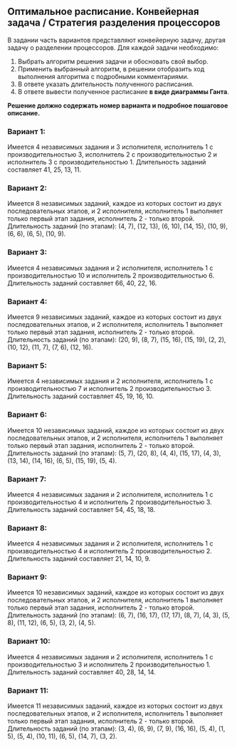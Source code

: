 ## Оптимальное расписание. Конвейерная задача / Стратегия разделения процессоров

В задании часть вариантов представляют конвейерную задачу, другая задачу о разделении процессоров. Для каждой задачи необходимо: 
1. Выбрать алгоритм решения задачи и обосновать свой выбор.
2. Применить выбранный алгоритм, в решении отобразить ход выполнения алгоритма с подробными комментариями.
3. В ответе указать длительность полученного расписания.
4. В ответе вывести полученное расписание **в виде диаграммы Ганта**.

**Решение должно содержать номер варианта и подробное пошаговое описание.**


### Вариант 1:
Имеется 4 независимых задания и 3 исполнителя, исполнитель 1 с производительностью 3, исполнитель 2 с производительностью 2 и исполнитель 3 с производительностью 1. Длительность заданий составляет 41, 25, 13, 11.

### Вариант 2:
Имеется 8 независимых заданий, каждое из которых состоит из двух последовательных этапов, и 2 исполнителя, исполнитель 1 выполняет только первый этап задания, исполнитель 2 - только второй. Длительность заданий (по этапам): (4, 7), (12, 13), (6, 10), (14, 15), (10, 9), (6, 6), (6, 5), (10, 9).

### Вариант 3:
Имеется 4 независимых задания и 2 исполнителя, исполнитель 1 с производительностью 10 и исполнитель 2 производительностью 6. Длительность заданий составляет 66, 40, 22, 16.

### Вариант 4:
Имеется 9 независимых заданий, каждое из которых состоит из двух последовательных этапов, и 2 исполнителя, исполнитель 1 выполняет только первый этап задания, исполнитель 2 - только второй. Длительность заданий (по этапам): (20, 9), (8, 7), (15, 16), (15, 19), (2, 2), (10, 12), (11, 7), (7, 6), (12, 16).

### Вариант 5:
Имеется 4 независимых задания и 2 исполнителя, исполнитель 1 с производительностью 7 и исполнитель 2 производительностью 3. Длительность заданий составляет 45, 19, 16, 10.

### Вариант 6:
Имеется 10 независимых заданий, каждое из которых состоит из двух последовательных этапов, и 2 исполнителя, исполнитель 1 выполняет только первый этап задания, исполнитель 2 - только второй. Длительность заданий (по этапам): (5, 7), (20, 8), (4, 4), (15, 17), (4, 3), (13, 14), (14, 16), (6, 5), (15, 19), (5, 4).

### Вариант 7:
Имеется 4 независимых задания и 2 исполнителя, исполнитель 1 с производительностью 4 и исполнитель 2 производительностью 3. Длительность заданий составляет 54, 45, 18, 18.

### Вариант 8:
Имеется 4 независимых задания и 2 исполнителя, исполнитель 1 с производительностью 4 и исполнитель 2 производительностью 2. Длительность заданий составляет 21, 14, 10, 9.

### Вариант 9:
Имеется 10 независимых заданий, каждое из которых состоит из двух последовательных этапов, и 2 исполнителя, исполнитель 1 выполняет только первый этап задания, исполнитель 2 - только второй. Длительность заданий (по этапам): (6, 7), (16, 17), (17, 17), (8, 7), (4, 3), (5, 8), (11, 12), (6, 5), (3, 2), (4, 5).

### Вариант 10:
Имеется 4 независимых задания и 2 исполнителя, исполнитель 1 с производительностью 3 и исполнитель 2 производительностью 1. Длительность заданий составляет 40, 28, 14, 14.

### Вариант 11:
Имеется 11 независимых заданий, каждое из которых состоит из двух последовательных этапов, и 2 исполнителя, исполнитель 1 выполняет только первый этап задания, исполнитель 2 - только второй. Длительность заданий (по этапам): (3, 4), (6, 9), (7, 9), (16, 16), (5, 4), (1, 5), (5, 4), (10, 11), (6, 5), (14, 7), (3, 2).
